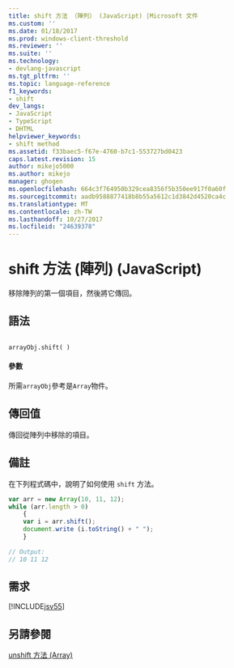 ```yaml
---
title: shift 方法 （陣列） (JavaScript) |Microsoft 文件
ms.custom: ''
ms.date: 01/18/2017
ms.prod: windows-client-threshold
ms.reviewer: ''
ms.suite: ''
ms.technology:
- devlang-javascript
ms.tgt_pltfrm: ''
ms.topic: language-reference
f1_keywords:
- shift
dev_langs:
- JavaScript
- TypeScript
- DHTML
helpviewer_keywords:
- shift method
ms.assetid: f33baec5-f67e-4760-b7c1-553727bd0423
caps.latest.revision: 15
author: mikejo5000
ms.author: mikejo
manager: ghogen
ms.openlocfilehash: 664c3f764950b329cea8356f5b350ee917f0a60f
ms.sourcegitcommit: aadb9588877418b8b55a5612c1d3842d4520ca4c
ms.translationtype: MT
ms.contentlocale: zh-TW
ms.lasthandoff: 10/27/2017
ms.locfileid: "24639378"
---
```

# <a name="shift-method-array-javascript"></a>shift 方法 (陣列) (JavaScript)
移除陣列的第一個項目，然後將它傳回。  
  
## <a name="syntax"></a>語法  
  
```  
  
arrayObj.shift( )  
```  
  
#### <a name="parameters"></a>參數  
 所需`arrayObj`參考是`Array`物件。  
  
## <a name="return-value"></a>傳回值  
 傳回從陣列中移除的項目。  
  
## <a name="remarks"></a>備註  
 在下列程式碼中，說明了如何使用 `shift` 方法。  
  
```JavaScript  
var arr = new Array(10, 11, 12);  
while (arr.length > 0)  
    {  
    var i = arr.shift();  
    document.write (i.toString() + " ");  
    }  
  
// Output:   
// 10 11 12  
```  
  
## <a name="requirements"></a>需求  
 [!INCLUDE[jsv55](../../javascript/reference/includes/jsv55-md.md)]  
  
## <a name="see-also"></a>另請參閱  
 [unshift 方法 (Array)](../../javascript/reference/unshift-method-array-javascript.md)